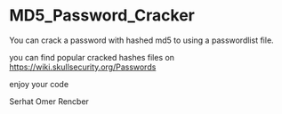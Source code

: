 # MD5_Password_Cracker
You can crack a password with hashed md5 to using a passwordlist file.

you can find popular cracked hashes files on https://wiki.skullsecurity.org/Passwords

enjoy your code

Serhat Omer Rencber
